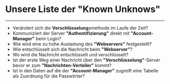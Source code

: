 # Unsere Liste der "Known Unknows"
-----------------------------------------------------
* Verändert sich die **Verschlüsselung**smethode im Laufe der Zeit?
* Kommuniziert der Server **"Authentifizierung"** direkt mit **"Account-Manager"** beim Login?
* Wie wird eine zu hohe Auslastung des **"Webservers"** festgestellt?
* Wie entschlüsselt sich die Nachricht beim **"Webserver"**?
* Wo wird die Nachricht entschlüsselt und verschlüsselt?
* Ist der erste Weg einer Nachricht über den **"Verschlüsselung"**-Server bevor er zum **"Nachrichten-Verteiler"** kommt?
* Ist in den Daten auf die der **"Account-Manager"** zugreift eine Tabelle als Zuordnung für die Passwörter?
